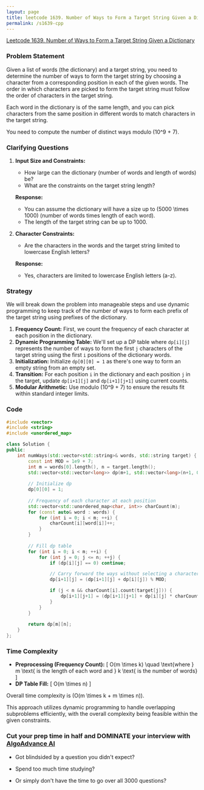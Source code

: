 ```yaml
---
layout: page
title: leetcode 1639. Number of Ways to Form a Target String Given a Dictionary
permalink: /s1639-cpp
---
```

[Leetcode 1639. Number of Ways to Form a Target String Given a Dictionary](https://algoadvance.github.io/algoadvance/l1639)
### Problem Statement

Given a list of words (the dictionary) and a target string, you need to determine the number of ways to form the target string by choosing a character from a corresponding position in each of the given words. The order in which characters are picked to form the target string must follow the order of characters in the target string.

Each word in the dictionary is of the same length, and you can pick characters from the same position in different words to match characters in the target string.

You need to compute the number of distinct ways modulo \(10^9 + 7\).

### Clarifying Questions

1. **Input Size and Constraints:**
   - How large can the dictionary (number of words and length of words) be?
   - What are the constraints on the target string length?

   **Response:**
   - You can assume the dictionary will have a size up to \(5000 \times 1000\) (number of words times length of each word).
   - The length of the target string can be up to 1000.

2. **Character Constraints:**
   - Are the characters in the words and the target string limited to lowercase English letters?

   **Response:**
   - Yes, characters are limited to lowercase English letters (a-z).

### Strategy

We will break down the problem into manageable steps and use dynamic programming to keep track of the number of ways to form each prefix of the target string using prefixes of the dictionary.

1. **Frequency Count:** First, we count the frequency of each character at each position in the dictionary.
2. **Dynamic Programming Table:** We'll set up a DP table where `dp[i][j]` represents the number of ways to form the first `j` characters of the target string using the first `i` positions of the dictionary words.
3. **Initialization:** Initialize `dp[0][0] = 1` as there's one way to form an empty string from an empty set.
4. **Transition:** For each position `i` in the dictionary and each position `j` in the target, update `dp[i+1][j]` and `dp[i+1][j+1]` using current counts.
5. **Modular Arithmetic:** Use modulo \(10^9 + 7\) to ensure the results fit within standard integer limits.

### Code

```cpp
#include <vector>
#include <string>
#include <unordered_map>

class Solution {
public:
    int numWays(std::vector<std::string>& words, std::string target) {
        const int MOD = 1e9 + 7;
        int m = words[0].length(), n = target.length();
        std::vector<std::vector<long>> dp(m+1, std::vector<long>(n+1, 0));
        
        // Initialize dp
        dp[0][0] = 1;
        
        // Frequency of each character at each position
        std::vector<std::unordered_map<char, int>> charCount(m);
        for (const auto& word : words) {
            for (int i = 0; i < m; ++i) {
                charCount[i][word[i]]++;
            }
        }
        
        // Fill dp table
        for (int i = 0; i < m; ++i) {
            for (int j = 0; j <= n; ++j) {
                if (dp[i][j] == 0) continue;

                // Carry forward the ways without selecting a character from current position
                dp[i+1][j] = (dp[i+1][j] + dp[i][j]) % MOD;

                if (j < n && charCount[i].count(target[j])) {
                    dp[i+1][j+1] = (dp[i+1][j+1] + dp[i][j] * charCount[i][target[j]]) % MOD;
                }
            }
        }
        
        return dp[m][n];
    }
};
```

### Time Complexity

- **Preprocessing (Frequency Count):** 
  \[
  O(m \times k) \quad \text{where } m \text{ is the length of each word and } k \text{ is the number of words}
  \]
- **DP Table Fill:**
  \[
  O(m \times n)
  \]
  
Overall time complexity is \(O(m \times k + m \times n)\).

This approach utilizes dynamic programming to handle overlapping subproblems efficiently, with the overall complexity being feasible within the given constraints.


### Cut your prep time in half and DOMINATE your interview with [AlgoAdvance AI](https://algoAdvance.com)

- Got blindsided by a question you didn't expect?

- Spend too much time studying?

- Or simply don't have the time to go over all 3000 questions?

